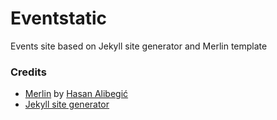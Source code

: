Eventstatic
===========

Events site based on Jekyll site generator and Merlin template



### Credits

 * [Merlin](https://github.com/halibegic/merlin) by [Hasan Alibegić](http://www.twitter.com/halibegic)
 * [Jekyll site generator](http://jekyllrb.com/)

